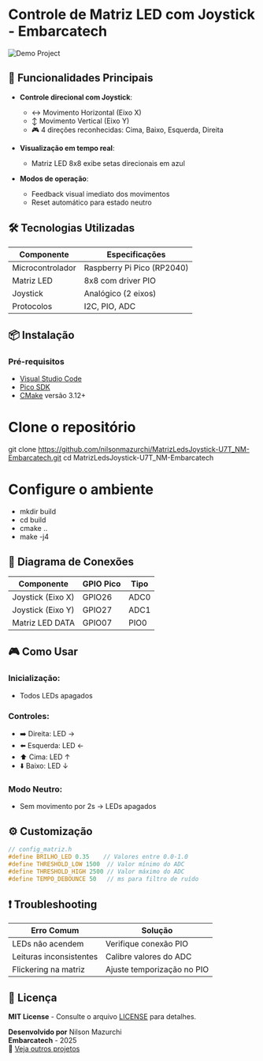 # Controle de Matriz LED com Joystick - Embarcatech

![Demo Project](https://youtu.be/PHpd8vkSmYo)  


## 🚀 Funcionalidades Principais
- **Controle direcional com Joystick**:
  - ↔️ Movimento Horizontal (Eixo X)
  - ↕️ Movimento Vertical (Eixo Y)
  - 🎮 4 direções reconhecidas: Cima, Baixo, Esquerda, Direita
- **Visualização em tempo real**:
  - Matriz LED 8x8 exibe setas direcionais em azul
  
- **Modos de operação**:
  - Feedback visual imediato dos movimentos
  - Reset automático para estado neutro

## 🛠️ Tecnologias Utilizadas
| Componente          | Especificações                |
|---------------------|-------------------------------|
| Microcontrolador    | Raspberry Pi Pico (RP2040)    |
| Matriz LED          | 8x8 com driver PIO            |
| Joystick            | Analógico (2 eixos)           |
| Protocolos          | I2C, PIO, ADC                 |

## 📦 Instalação
### Pré-requisitos
- [Visual Studio Code](https://code.visualstudio.com/)
- [Pico SDK](https://github.com/raspberrypi/pico-sdk)
- [CMake](https://cmake.org/) versão 3.12+

# Clone o repositório
git clone https://github.com/nilsonmazurchi/MatrizLedsJoystick-U7T_NM-Embarcatech.git
cd MatrizLedsJoystick-U7T_NM-Embarcatech

# Configure o ambiente
- mkdir build
- cd build
- cmake ..
- make -j4

## 🔌 Diagrama de Conexões
| Componente       | GPIO Pico | Tipo       |
|------------------|-----------|------------|
| Joystick (Eixo X)| GPIO26    | ADC0       |
| Joystick (Eixo Y)| GPIO27    | ADC1       |
| Matriz LED DATA  | GPIO07   | PIO0       |

## 🎮 Como Usar
### **Inicialização**:
- Todos LEDs apagados

### **Controles**:
- ➡️ Direita: LED → 
- ⬅️ Esquerda: LED ← 
- ⬆️ Cima: LED ↑ 
- ⬇️ Baixo: LED ↓ 

### **Modo Neutro**:
- Sem movimento por 2s → LEDs apagados


## ⚙️ Customização
```c
// config_matriz.h
#define BRILHO_LED 0.35    // Valores entre 0.0-1.0
#define THRESHOLD_LOW 1500  // Valor mínimo do ADC
#define THRESHOLD_HIGH 2500 // Valor máximo do ADC
#define TEMPO_DEBOUNCE 50   // ms para filtro de ruído
```

## ❗ Troubleshooting  
| Erro Comum               | Solução                      |  
|--------------------------|------------------------------|  
| LEDs não acendem         | Verifique conexão PIO        |  
| Leituras inconsistentes  | Calibre valores do ADC       |  
| Flickering na matriz     | Ajuste temporização no PIO   |  

## 📄 Licença  
**MIT License** - Consulte o arquivo [LICENSE](LICENSE) para detalhes.  

**Desenvolvido por** Nilson Mazurchi  
**Embarcatech** - 2025  
🚀 [Veja outros projetos](https://github.com/nilsonmazurchi?tab=repositories)
